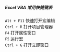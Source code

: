 ##### Excel VBA 常用快捷键表

`Alt + F11`   快速打开宏编辑   
`Ctrl + R`    打开项目管理器   
`F4`          打开属性窗口   
`F5`          运行宏   
`Ctrl + G`    打开立即窗口   
